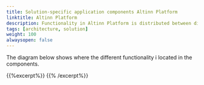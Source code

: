 ```yaml
---
title: Solution-specific application components Altinn Platform
linktitle: Altinn Platform
description: Functionality in Altinn Platform is distributed between different reusable components.  
tags: [architecture, solution]
weight: 100
alwaysopen: false
---
```



The diagram below shows where the different functionality i located in the components.

{{%excerpt%}}
<object data="/teknologi/altinnstudio/architecture/components/application/solution/altinn-platform/altinnplatform__solutionarchitecture.svg" type="image/svg+xml" style="width: 100%;"></object>
{{% /excerpt%}}
